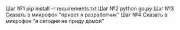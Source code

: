 Шаг №1
pip install -r requirements.txt
Шаг №2
python go.py
Шаг №3
Сказать в микрофон "привет я разработчик"
Шаг №4
Сказать в микрофон "я сегодня не приду домой"
